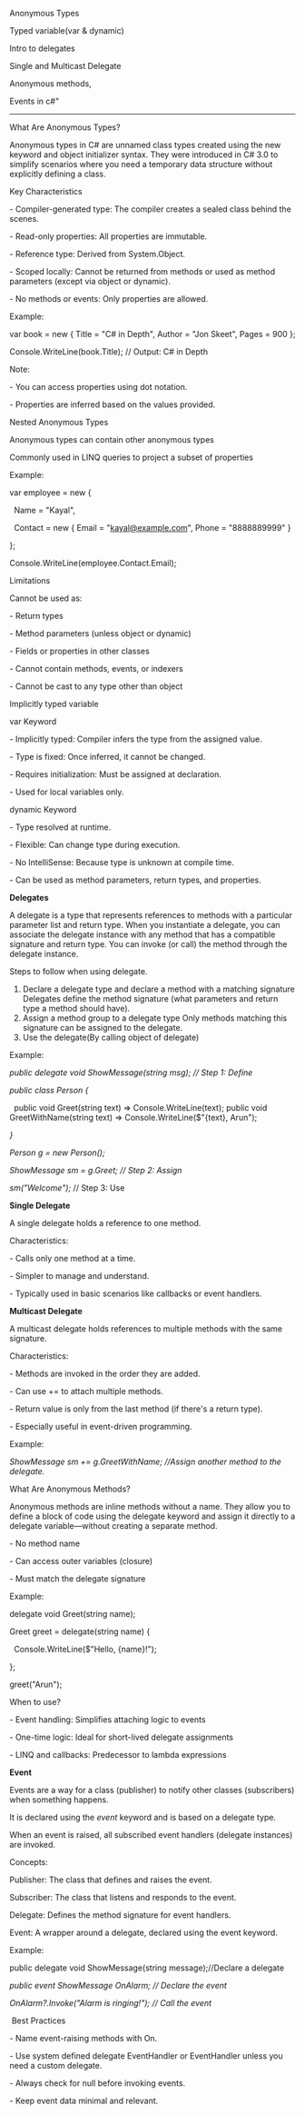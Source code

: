 Anonymous Types

Typed variable(var \& dynamic)

Intro to delegates

Single and Multicast Delegate

Anonymous methods,

Events in c#"

------------------------------------------------



What Are Anonymous Types?

Anonymous types in C# are unnamed class types created using the new keyword and object initializer syntax. They were introduced in C# 3.0 to simplify scenarios where you need a temporary data structure without explicitly defining a class.



Key Characteristics

\- Compiler-generated type: The compiler creates a sealed class behind the scenes.

\- Read-only properties: All properties are immutable.

\- Reference type: Derived from System.Object.

\- Scoped locally: Cannot be returned from methods or used as method parameters (except via object or dynamic).

\- No methods or events: Only properties are allowed.



Example:

var book = new { Title = "C# in Depth", Author = "Jon Skeet", Pages = 900 };

Console.WriteLine(book.Title); // Output: C# in Depth



Note:

\- You can access properties using dot notation.

\- Properties are inferred based on the values provided.



Nested Anonymous Types

Anonymous types can contain other anonymous types

Commonly used in LINQ queries to project a subset of properties



Example:

var employee = new {

&nbsp;   Name = "Kayal",

&nbsp;   Contact = new { Email = "kayal@example.com", Phone = "8888889999" }

};

Console.WriteLine(employee.Contact.Email);



Limitations

Cannot be used as:

\- Return types

\- Method parameters (unless object or dynamic)

\- Fields or properties in other classes

\- Cannot contain methods, events, or indexers

\- Cannot be cast to any type other than object



Implicitly typed variable

var Keyword

\- Implicitly typed: Compiler infers the type from the assigned value.

\- Type is fixed: Once inferred, it cannot be changed.

\- Requires initialization: Must be assigned at declaration.

\- Used for local variables only.



dynamic Keyword

\- Type resolved at runtime.

\- Flexible: Can change type during execution.

\- No IntelliSense: Because type is unknown at compile time.

\- Can be used as method parameters, return types, and properties.







**Delegates**



A delegate is a type that represents references to methods with a particular parameter list and return type. When you instantiate a delegate, you can associate the delegate instance with any method that has a compatible signature and return type. You can invoke (or call) the method through the delegate instance.



Steps to follow when using delegate.

1. Declare a delegate type and declare a method with a matching signature
   Delegates define the method signature (what parameters and return type a method should have).
2. Assign a method group to a delegate type
   Only methods matching this signature can be assigned to the delegate.
3. Use the delegate(By calling object of delegate)



Example:

*public delegate void ShowMessage(string msg); // Step 1: Define*



*public class Person {*

&nbsp;   public void Greet(string text) => Console.WriteLine(text);
    public void GreetWithName(string text) => Console.WriteLine($"{text}, Arun");

*}*



*Person g = new Person();*

*ShowMessage sm = g.Greet;   // Step 2: Assign*

*sm("Welcome");*        // Step 3: Use



**Single Delegate**

A single delegate holds a reference to one method.



Characteristics:

\- Calls only one method at a time.

\- Simpler to manage and understand.

\- Typically used in basic scenarios like callbacks or event handlers.



**Multicast Delegate**

A multicast delegate holds references to multiple methods with the same signature.



Characteristics:

\- Methods are invoked in the order they are added.

\- Can use += to attach multiple methods.

\- Return value is only from the last method (if there's a return type).

\- Especially useful in event-driven programming.



Example:

*ShowMessage sm += g.GreetWithName; //Assign another method to the delegate.*



What Are Anonymous Methods?

Anonymous methods are inline methods without a name. They allow you to define a block of code using the delegate keyword and assign it directly to a delegate variable—without creating a separate method.

\- No method name

\- Can access outer variables (closure)

\- Must match the delegate signature



Example:

delegate void Greet(string name);

Greet greet = delegate(string name) {

&nbsp;   Console.WriteLine($"Hello, {name}!");

};

greet("Arun");



When to use?

\- Event handling: Simplifies attaching logic to events

\- One-time logic: Ideal for short-lived delegate assignments

\- LINQ and callbacks: Predecessor to lambda expressions







**Event**

Events are a way for a class (publisher) to notify other classes (subscribers) when something happens. 

It is declared using the *event* keyword and is based on a delegate type. 

When an event is raised, all subscribed event handlers (delegate instances) are invoked.



Concepts:

Publisher: The class that defines and raises the event.

Subscriber: The class that listens and responds to the event.

Delegate: Defines the method signature for event handlers.

Event: A wrapper around a delegate, declared using the event keyword.





Example:

public delegate void ShowMessage(string message);//Declare a delegate

*public event ShowMessage OnAlarm; // Declare the event*

*OnAlarm?.Invoke("Alarm is ringing!"); // Call the event*



&nbsp;Best Practices

\- Name event-raising methods with On<EventName>.

\- Use system defined delegate EventHandler or EventHandler<T> unless you need a custom delegate.

\- Always check for null before invoking events.

\- Keep event data minimal and relevant.



